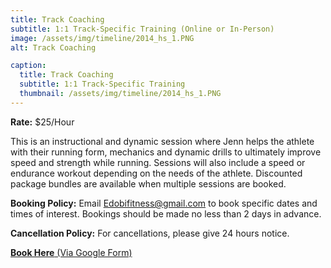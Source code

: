 ```yaml
---
title: Track Coaching
subtitle: 1:1 Track-Specific Training (Online or In-Person)
image: /assets/img/timeline/2014_hs_1.PNG
alt: Track Coaching

caption:
  title: Track Coaching
  subtitle: 1:1 Track-Specific Training
  thumbnail: /assets/img/timeline/2014_hs_1.PNG
---
```


**Rate:** $25/Hour

This is an instructional and dynamic session where Jenn helps the athlete with their running form, mechanics and dynamic drills to ultimately improve speed and strength while running. Sessions will also include a speed or endurance workout depending on the needs of the athlete. Discounted package bundles are available when multiple sessions are booked. 

**Booking Policy:**
Email Edobifitness@gmail.com to book specific dates and times of interest. Bookings should be made no less than 2 days in advance.

**Cancellation Policy:**
 For cancellations, please give 24 hours notice.

[**Book Here** (Via Google Form)](https://docs.google.com/forms/d/e/1FAIpQLSfXLfm8efI-WyB7o68Ep7gahE-0KgwBvQAmBL5zsUnO8V8m9g/viewform?usp=sf_link)
